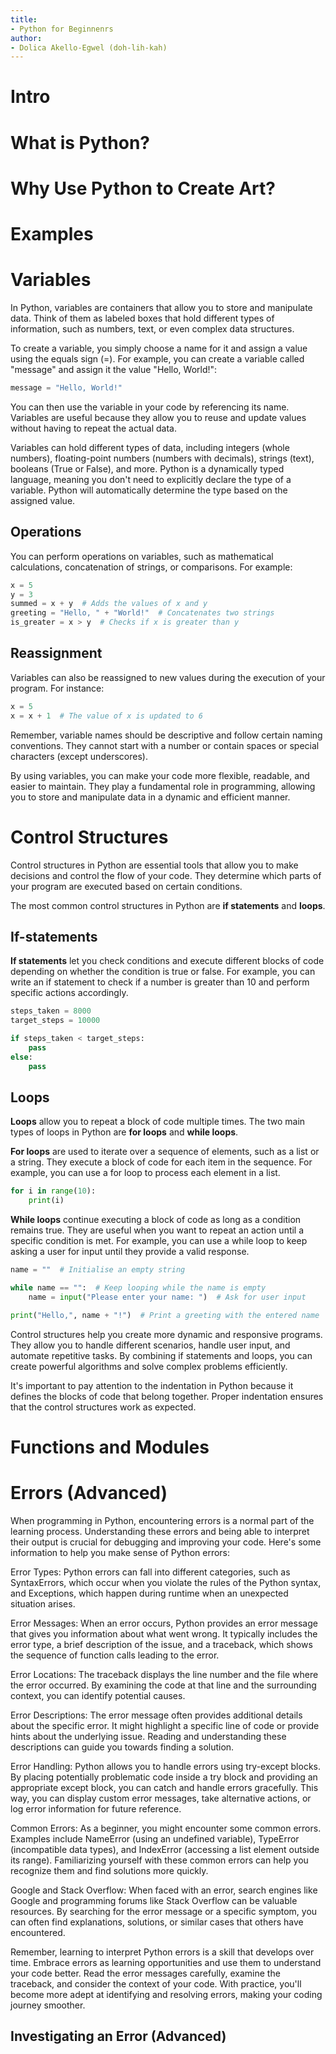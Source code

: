 ```yaml
---
title:
- Python for Beginnenrs
author:
- Dolica Akello-Egwel (doh-lih-kah)
---
```


# Intro

# What is Python?

# Why Use Python to Create Art?

# Examples

# Variables

In Python, variables are containers that allow you to store and manipulate data. Think of them as labeled boxes that hold different types of information, such as numbers, text, or even complex data structures.

To create a variable, you simply choose a name for it and assign a value using the equals sign (=). For example, you can create a variable called "message" and assign it the value "Hello, World!":

```python
message = "Hello, World!"
```

You can then use the variable in your code by referencing its name. Variables are useful because they allow you to reuse and update values without having to repeat the actual data.

Variables can hold different types of data, including integers (whole numbers), floating-point numbers (numbers with decimals), strings (text), booleans (True or False), and more. Python is a dynamically typed language, meaning you don't need to explicitly declare the type of a variable. Python will automatically determine the type based on the assigned value.

## Operations

You can perform operations on variables, such as mathematical calculations, concatenation of strings, or comparisons. For example:

```python
x = 5
y = 3
summed = x + y  # Adds the values of x and y
greeting = "Hello, " + "World!"  # Concatenates two strings
is_greater = x > y  # Checks if x is greater than y
```

## Reassignment

Variables can also be reassigned to new values during the execution of your program. For instance:

```python
x = 5
x = x + 1  # The value of x is updated to 6
```

Remember, variable names should be descriptive and follow certain naming conventions. They cannot start with a number or contain spaces or special characters (except underscores).

By using variables, you can make your code more flexible, readable, and easier to maintain. They play a fundamental role in programming, allowing you to store and manipulate data in a dynamic and efficient manner.

# Control Structures

Control structures in Python are essential tools that allow you to make decisions and control the flow of your code. They determine which parts of your program are executed based on certain conditions.

The most common control structures in Python are **if statements** and **loops**. 

## If-statements

**If statements** let you check conditions and execute different blocks of code depending on whether the condition is true or false. For example, you can write an if statement to check if a number is greater than 10 and perform specific actions accordingly.

```python
steps_taken = 8000
target_steps = 10000

if steps_taken < target_steps:
    pass
else:
    pass
```

## Loops

**Loops** allow you to repeat a block of code multiple times. The two main types of loops in Python are **for loops** and **while loops**. 

**For loops** are used to iterate over a sequence of elements, such as a list or a string. They execute a block of code for each item in the sequence. For example, you can use a for loop to process each element in a list.

```python
for i in range(10):
    print(i)
```

**While loops** continue executing a block of code as long as a condition remains true. They are useful when you want to repeat an action until a specific condition is met. For example, you can use a while loop to keep asking a user for input until they provide a valid response.

```python
name = ""  # Initialise an empty string

while name == "":  # Keep looping while the name is empty
    name = input("Please enter your name: ")  # Ask for user input

print("Hello,", name + "!")  # Print a greeting with the entered name
```

Control structures help you create more dynamic and responsive programs. They allow you to handle different scenarios, handle user input, and automate repetitive tasks. By combining if statements and loops, you can create powerful algorithms and solve complex problems efficiently.

It's important to pay attention to the indentation in Python because it defines the blocks of code that belong together. Proper indentation ensures that the control structures work as expected.

# Functions and Modules

# Errors (Advanced)

When programming in Python, encountering errors is a normal part of the learning process. Understanding these errors and being able to interpret their output is crucial for debugging and improving your code. Here's some information to help you make sense of Python errors:

Error Types: Python errors can fall into different categories, such as SyntaxErrors, which occur when you violate the rules of the Python syntax, and Exceptions, which happen during runtime when an unexpected situation arises.

Error Messages: When an error occurs, Python provides an error message that gives you information about what went wrong. It typically includes the error type, a brief description of the issue, and a traceback, which shows the sequence of function calls leading to the error.

Error Locations: The traceback displays the line number and the file where the error occurred. By examining the code at that line and the surrounding context, you can identify potential causes.

Error Descriptions: The error message often provides additional details about the specific error. It might highlight a specific line of code or provide hints about the underlying issue. Reading and understanding these descriptions can guide you towards finding a solution.

Error Handling: Python allows you to handle errors using try-except blocks. By placing potentially problematic code inside a try block and providing an appropriate except block, you can catch and handle errors gracefully. This way, you can display custom error messages, take alternative actions, or log error information for future reference.

Common Errors: As a beginner, you might encounter some common errors. Examples include NameError (using an undefined variable), TypeError (incompatible data types), and IndexError (accessing a list element outside its range). Familiarizing yourself with these common errors can help you recognize them and find solutions more quickly.

Google and Stack Overflow: When faced with an error, search engines like Google and programming forums like Stack Overflow can be valuable resources. By searching for the error message or a specific symptom, you can often find explanations, solutions, or similar cases that others have encountered.

Remember, learning to interpret Python errors is a skill that develops over time. Embrace errors as learning opportunities and use them to understand your code better. Read the error messages carefully, examine the traceback, and consider the context of your code. With practice, you'll become more adept at identifying and resolving errors, making your coding journey smoother.

## Investigating an Error (Advanced)